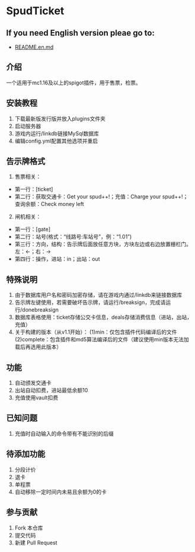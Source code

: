 # SpudTicket

## If you need English version pleae go to:

- [README.en.md](https://gitee.com/zrll/spud-ticket/blob/master/README.en.md)

## 介绍
一个适用于mc1.16及以上的spigot插件，用于售票，检票。

## 安装教程

1. 下载最新版发行版并放入plugins文件夹
2. 启动服务器
3. 游戏内运行/linkdb链接MySql数据库
4. 编辑config.yml配置其他选项并重启

## 告示牌格式
1. 售票相关：
- 第一行：[ticket]
- 第二行：获取交通卡：Get your spud++!；充值：Charge your spud++!；查询余额：Check money left
2. 闸机相关：
- 第一行：[gate]
- 第二行：站号(格式：“线路号:车站号”，例：“1.01”)
- 第三行：方向，结构：告示牌后面放任意方块，方块左边或右边放置栅栏门。左：<-；右：->
- 第四行：操作，进站：in；出站：out

## 特殊说明

1. 由于数据库用户名和密码加密存储，请在游戏内通过/linkdb来链接数据库
2. 告示牌左键使用，若需要破坏告示牌，请运行/breaksign，完成请运行/donebreaksign
3. 数据库表格使用：ticket存储公交卡信息，deals存储消费信息（进站，出站，充值）
4. 关于构建的版本（从v1.1开始）：
   (1)min：仅包含插件代码编译后的文件
   (2)complete：包含插件和md5算法编译后的文件（建议使用min版本无法加载后再选用此版本）

## 功能

1. 自动颁发交通卡
2. 出站自动扣费，进站最低余额10
3. 充值使用vault扣费

## 已知问题

1. 充值时自动输入的命令带有不能识别的后缀

## 待添加功能

1. 分段计价
2. 退卡
3. 单程票
4. 自动移除一定时间内未易且余额为0的卡

## 参与贡献

1.  Fork 本仓库
2.  提交代码
3.  新建 Pull Request
